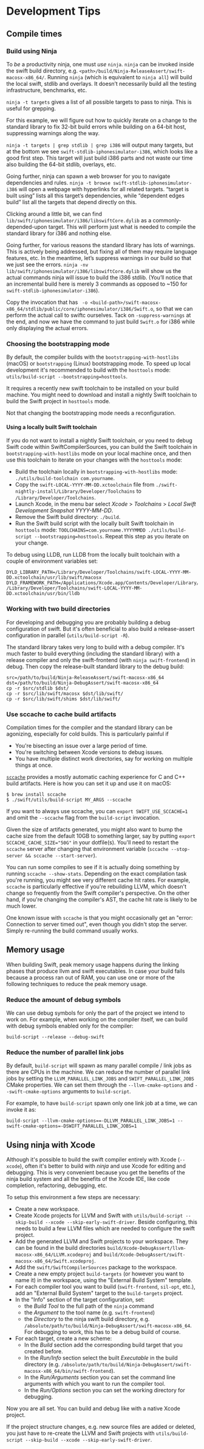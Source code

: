 # Development Tips

## Compile times

### Build using Ninja

To *be* a productivity ninja, one must *use* `ninja`. `ninja` can be invoked inside the swift build directory, e.g. `<path>/build/Ninja-ReleaseAssert/swift-macosx-x86_64/`. Running `ninja` (which is equivalent to `ninja all`) will build the local swift, stdlib and overlays. It doesn’t necessarily build all the testing infrastructure, benchmarks, etc.

`ninja -t targets` gives a list of all possible targets to pass to ninja. This is useful for grepping.

For this example, we will figure out how to quickly iterate on a change to the standard library to fix 32-bit build errors while building on a 64-bit host, suppressing warnings along the way.

`ninja -t targets | grep stdlib | grep i386` will output many targets, but at the bottom we see `swift-stdlib-iphonesimulator-i386`, which looks like a good first step. This target will just build i386 parts and not waste our time also building the 64-bit stdlib, overlays, etc.

Going further, ninja can spawn a web browser for you to navigate dependencies and rules. `ninja -t browse swift-stdlib-iphonesimulator-i386`  will open a webpage with hyperlinks for all related targets. “target is built using” lists all this target’s dependencies, while “dependent edges build” list all the targets that depend directly on this.

Clicking around a little bit, we can find `lib/swift/iphonesimulator/i386/libswiftCore.dylib` as a commonly-depended-upon target. This will perform just what is needed to compile the standard library for i386 and nothing else.

Going further, for various reasons the standard library has lots of warnings. This is actively being addressed, but fixing all of them may require language features, etc. In the meantime, let’s suppress warnings in our build so that we just see the errors. `ninja -nv lib/swift/iphonesimulator/i386/libswiftCore.dylib` will show us the actual commands ninja will issue to build the i386 stdlib. (You’ll notice that an incremental build here is merely 3 commands as opposed to ~150 for `swift-stdlib-iphonesimulator-i386`).

Copy the invocation that has  ` -o <build-path>/swift-macosx-x86_64/stdlib/public/core/iphonesimulator/i386/Swift.o`, so that we can perform the actual call to swiftc ourselves. Tack on `-suppress-warnings` at the end, and now we have the command to just build `Swift.o` for i386 while only displaying the actual errors.

### Choosing the bootstrapping mode
By default, the compiler builds with the `bootstrapping-with-hostlibs` (macOS) or `bootstrapping` (Linux) bootstrapping mode. To speed up local development it's recommended to build with the `hosttools` mode: `utils/build-script --bootstrapping=hosttools`.

It requires a recently new swift toolchain to be installed on your build machine. You might need to download and install a nightly Swift toolchain to build the Swift project in `hosttools` mode.

Not that changing the bootstrapping mode needs a reconfiguration.

#### Using a locally built Swift toolchain

If you do not want to install a nightly Swift toolchain, or you need to debug Swift code within SwiftCompilerSources, you can build the Swift toolchain in `bootstrapping-with-hostlibs` mode on your local machine once, and then use this toolchain to iterate on your changes with the `hosttools` mode:

* Build the toolchain locally in `bootstrapping-with-hostlibs` mode: `./utils/build-toolchain com.yourname`.
* Copy the `swift-LOCAL-YYYY-MM-DD.xctoolchain` file from `./swift-nightly-install/Library/Developer/Toolchains` to `/Library/Developer/Toolchains`.
* Launch Xcode, in the menu bar select _Xcode_ > _Toolchains_ > _Local Swift Development Snapshot YYYY-MM-DD_.
* Remove the Swift build directory: `./build`.
* Run the Swift build script with the locally built Swift toolchain in `hosttools` mode: `TOOLCHAINS=com.yourname.YYYYMMDD ./utils/build-script --bootstrapping=hosttools`. Repeat this step as you iterate on your change.

To debug using LLDB, run LLDB from the locally built toolchain with a couple of environment variables set:
```
DYLD_LIBRARY_PATH=/Library/Developer/Toolchains/swift-LOCAL-YYYY-MM-DD.xctoolchain/usr/lib/swift/macosx DYLD_FRAMEWORK_PATH=/Applications/Xcode.app/Contents/Developer/Library/Frameworks /Library/Developer/Toolchains/swift-LOCAL-YYYY-MM-DD.xctoolchain/usr/bin/lldb
```

### Working with two build directories
For developing and debugging you are probably building a debug configuration of swift. But it's often beneficial to also build a release-assert configuration in parallel (`utils/build-script -R`).

The standard library takes very long to build with a debug compiler. It's much faster to build everything (including the standard library) with a release compiler and only the swift-frontend (with `ninja swift-frontend`) in debug. Then copy the release-built standard library to the debug build:
```
src=/path/to/build/Ninja-ReleaseAssert/swift-macosx-x86_64
dst=/path/to/build/Ninja-DebugAssert/swift-macosx-x86_64
cp -r $src/stdlib $dst/
cp -r $src/lib/swift/macosx $dst/lib/swift/
cp -r $src/lib/swift/shims $dst/lib/swift/
```

### Use sccache to cache build artifacts

Compilation times for the compiler and the standard library can be agonizing, especially for cold builds. This is particularly painful if

* You're bisecting an issue over a large period of time.
* You're switching between Xcode versions to debug issues.
* You have multiple distinct work directories, say for working on multiple things at once.

[`sccache`](https://github.com/mozilla/sccache) provides a mostly automatic caching experience for C and C++ build artifacts. Here is how you can set it up and use it on macOS:

```
$ brew install sccache
$ ./swift/utils/build-script MY_ARGS --sccache
```

If you want to always use sccache, you can `export SWIFT_USE_SCCACHE=1` and omit the `--sccache` flag from the `build-script` invocation.

Given the size of artifacts generated, you might also want to bump the cache size from the default 10GB to something larger, say by putting `export SCCACHE_CACHE_SIZE="50G"` in your dotfile(s).  You'll need to restart the `sccache` server after changing that environment variable
(`sccache --stop-server && sccache --start-server`).

You can run some compiles to see if it is actually doing something by running `sccache --show-stats`. Depending on the exact compilation task you're running, you might see very different cache hit rates. For example, `sccache` is particularly effective if you're rebuilding LLVM, which doesn't change so frequently from the Swift compiler's perspective. On the other hand, if you're changing the compiler's AST, the cache hit rate is likely to be much lower.

One known issue with `sccache` is that you might occasionally get an "error: Connection to server timed out", even though you didn't stop the server. Simply re-running the build command usually works.

## Memory usage

When building Swift, peak memory usage happens during the linking phases that produce llvm and swift executables. In case your build fails because a process ran out of RAM, you can use one or more of the following techniques to reduce the peak memory usage.

### Reduce the amount of debug symbols

We can use debug symbols for only the part of the project we intend to work on. For example, when working on the compiler itself, we can build with debug symbols enabled only for the compiler:

```
build-script --release --debug-swift
```

### Reduce the number of parallel link jobs

By default, `build-script` will spawn as many parallel compile / link jobs as there are CPUs in the machine. We can reduce the number of parallel link jobs by setting the `LLVM_PARALLEL_LINK_JOBS` and `SWIFT_PARALLEL_LINK_JOBS` CMake properties. We can set them through the `--llvm-cmake-options` and `--swift-cmake-options` arguments to `build-script`.

For example, to have `build-script` spawn only one link job at a time, we can invoke it as:

```
build-script --llvm-cmake-options==-DLLVM_PARALLEL_LINK_JOBS=1 --swift-cmake-options=-DSWIFT_PARALLEL_LINK_JOBS=1
```

## Using ninja with Xcode

Although it's possible to build the swift compiler entirely with Xcode (`--xcode`), often it's better to build with _ninja_ and use Xcode for editing and debugging.
This is very convenient because you get the benefits of the ninja build system and all the benefits of the Xcode IDE, like code completion, refactoring, debugging, etc.

To setup this environment a few steps are necessary:
* Create a new workspace.
* Create Xcode projects for LLVM and Swift with `utils/build-script --skip-build --xcode --skip-early-swift-driver`. Beside configuring, this needs to build a few LLVM files which are needed to configure the swift project.
* Add the generated LLVM and Swift projects to your workspace. They can be found in the build directories `build/Xcode-DebugAssert/llvm-macosx-x86_64/LLVM.xcodeproj` and `build/Xcode-DebugAssert/swift-macosx-x86_64/Swift.xcodeproj`.
* Add the `swift/SwiftCompilerSources` package to the workspace.
* Create a new empty project `build-targets` (or however you want to name it) in the workspace, using the "External Build System" template.
* For each compiler tool you want to build (`swift-frontend`, `sil-opt`, etc.), add an "External Build System" target to the `build-targets` project.
* In the "Info" section of the target configuration, set:
    * the _Build Tool_ to the full path of the `ninja` command
    * the _Argument_ to the tool name (e.g. `swift-frontend`)
    * the _Directory_ to the ninja swift build directory, e.g. `/absolute/path/to/build/Ninja-DebugAssert/swift-macosx-x86_64`. For debugging to work, this has to be a debug build of course.
* For each target, create a new scheme:
    * In the _Build_ section add the corresponding build target that you created before.
    * In the _Run/Info_ section select the built _Executable_ in the build directory (e.g. `/absolute/path/to/build/Ninja-DebugAssert/swift-macosx-x86_64/bin/swift-frontend`).
    * In the _Run/Arguments_ section you can set the command line arguments with which you want to run the compiler tool.
    * In the _Run/Options_ section you can set the working directory for debugging.

Now you are all set. You can build and debug like with a native Xcode project.

If the project structure changes, e.g. new source files are added or deleted, you just have to re-create the LLVM and Swift projects with `utils/build-script --skip-build --xcode --skip-early-swift-driver`.
